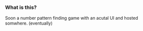 ### What is this?

Soon a number pattern finding game with an acutal UI and hosted somwhere.  (eventually)